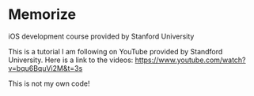 # Memorize
iOS development course provided by Stanford University

This is a tutorial I am following on YouTube provided by Standford University.
Here is a link to the videos: https://www.youtube.com/watch?v=bqu6BquVi2M&t=3s

This is not my own code!
